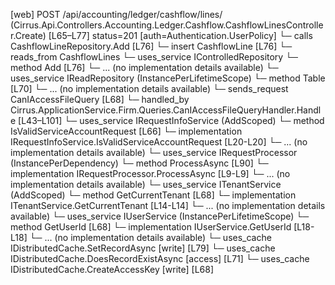 [web] POST /api/accounting/ledger/cashflow/lines/  (Cirrus.Api.Controllers.Accounting.Ledger.Cashflow.CashflowLinesController.Create)  [L65–L77] status=201 [auth=Authentication.UserPolicy]
  └─ calls CashflowLineRepository.Add [L76]
  └─ insert CashflowLine [L76]
    └─ reads_from CashflowLines
  └─ uses_service IControlledRepository<CashflowLine>
    └─ method Add [L76]
      └─ ... (no implementation details available)
  └─ uses_service IReadRepository (InstancePerLifetimeScope)
    └─ method Table [L70]
      └─ ... (no implementation details available)
  └─ sends_request CanIAccessFileQuery [L68]
    └─ handled_by Cirrus.ApplicationService.Firm.Queries.CanIAccessFileQueryHandler.Handle [L43–L101]
      └─ uses_service IRequestInfoService (AddScoped)
        └─ method IsValidServiceAccountRequest [L66]
          └─ implementation IRequestInfoService.IsValidServiceAccountRequest [L20-L20]
          └─ ... (no implementation details available)
      └─ uses_service IRequestProcessor (InstancePerDependency)
        └─ method ProcessAsync [L90]
          └─ implementation IRequestProcessor.ProcessAsync [L9-L9]
          └─ ... (no implementation details available)
      └─ uses_service ITenantService (AddScoped)
        └─ method GetCurrentTenant [L68]
          └─ implementation ITenantService.GetCurrentTenant [L14-L14]
          └─ ... (no implementation details available)
      └─ uses_service IUserService (InstancePerLifetimeScope)
        └─ method GetUserId [L68]
          └─ implementation IUserService.GetUserId [L18-L18]
          └─ ... (no implementation details available)
      └─ uses_cache IDistributedCache.SetRecordAsync [write] [L79]
      └─ uses_cache IDistributedCache.DoesRecordExistAsync [access] [L71]
      └─ uses_cache IDistributedCache.CreateAccessKey [write] [L68]


